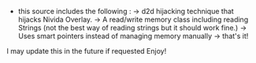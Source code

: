 - this source includes the following :
-> d2d hijacking technique that hijacks Nivida Overlay.
-> A read/write memory class including reading Strings (not the best way of reading strings but it should work fine.)
-> Uses smart pointers instead of managing memory manually
-> that's it!

I may update this in the future if requested Enjoy!
